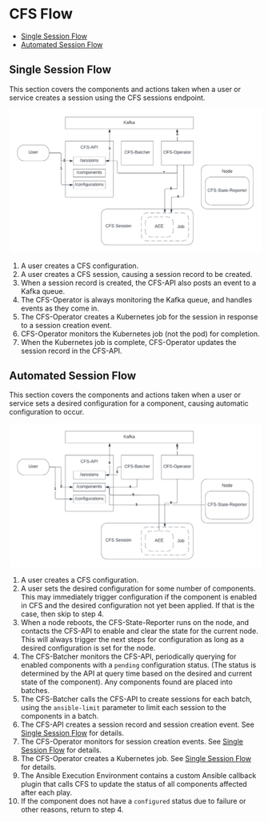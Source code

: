 # CFS Flow

* [Single Session Flow](#single_session_flow)
* [Automated Session Flow](#automated_session_flow)

<a name="single_session_flow"></a>
## Single Session Flow

This section covers the components and actions taken when a user or service creates a session using the CFS sessions endpoint.

![Single Session Flow](../../img/operations/CFS_Single_Session_Flow.png)

1. A user creates a CFS configuration.
2. A user creates a CFS session, causing a session record to be created.
3. When a session record is created, the CFS-API also posts an event to a Kafka queue.
4. The CFS-Operator is always monitoring the Kafka queue, and handles events as they come in.
5. The CFS-Operator creates a Kubernetes job for the session in response to a session creation event.
6. CFS-Operator monitors the Kubernetes job (not the pod) for completion.
7. When the Kubernetes job is complete, CFS-Operator updates the session record in the CFS-API.

<a name="automated_session_flow"></a>
## Automated Session Flow

This section covers the components and actions taken when a user or service sets a desired configuration for a component, causing automatic configuration to occur.

![Automated Session Flow](../../img/operations/CFS_Automated_Session_Flow.png)

1. A user creates a CFS configuration.
2. A user sets the desired configuration for some number of components. This may immediately trigger configuration if the component is enabled in CFS and the desired configuration not yet been applied. If that is the case, then skip to step 4.
3. When a node reboots, the CFS-State-Reporter runs on the node, and contacts the CFS-API to enable and clear the state for the current node. This will always trigger the next steps for configuration as long as a desired configuration is set for the node.
4. The CFS-Batcher monitors the CFS-API, periodically querying for enabled components with a `pending` configuration status. (The status is determined by the API at query time based on the desired and current state of the component). Any components found are placed into batches.
5. The CFS-Batcher calls the CFS-API to create sessions for each batch, using the `ansible-limit` parameter to limit each session to the components in a batch.
6. The CFS-API creates a session record and session creation event. See [Single Session Flow](#single_session_flow) for details.
7. The CFS-Operator monitors for session creation events. See [Single Session Flow](#single_session_flow) for details.
8. The CFS-Operator creates a Kubernetes job. See [Single Session Flow](#single_session_flow) for details.
9. The Ansible Execution Environment contains a custom Ansible callback plugin that calls CFS to update the status of all components affected after each play.
10. If the component does not have a `configured` status due to failure or other reasons, return to step 4.
